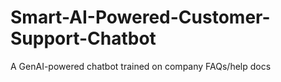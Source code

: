 # Smart-AI-Powered-Customer-Support-Chatbot
A GenAI-powered chatbot trained on company FAQs/help docs
